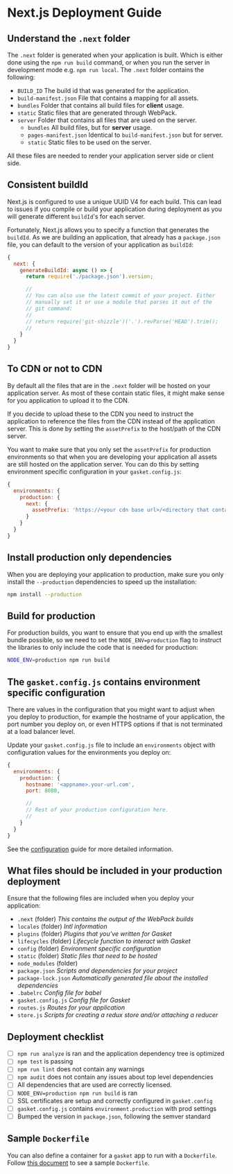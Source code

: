 # Next.js Deployment Guide

## Understand the `.next` folder

The `.next` folder is generated when your application is built. Which is
either done using the `npm run build` command, or when you run the server
in development mode e.g. `npm run local`. The `.next` folder contains
the following:

- `BUILD_ID` The build id that was generated for the application.
- `build-manifest.json` File that contains a mapping for all assets.
- `bundles` Folder that contains all build files for **client** usage.
- `static` Static files that are generated through WebPack.
- `server` Folder that contains all files that are used on the server.
  - `bundles` All build files, but for **server** usage.
  - `pages-manifest.json` Identical to `build-manifest.json` but for server.
  - `static` Static files to be used on the server.

All these files are needed to render your application server side or client
side.

## Consistent buildId

Next.js is configured to use a unique UUID V4 for each build. This can lead to
issues if you compile or build your application during deployment as you will
generate different `buildId`'s for each server.

Fortunately, Next.js allows you to specify a function that generates the
`buildId`. As we are building an application, that already has a `package.json`
file, you can default to the version of your application as `buildId`:

```js
{
  next: {
    generateBuildId: async () => {
      return require('./package.json').version;

      //
      // You can also use the latest commit of your project. Either
      // manually set it or use a module that parses it out of the
      // git command:
      //
      // return require('git-shizzle')('.').revParse('HEAD').trim();
      //
    }
  }
}
```

## To CDN or not to CDN

By default all the files that are in the `.next` folder will be hosted on your
application server. As most of these contain static files, it might make sense
for you application to upload it to the CDN.

If you decide to upload these to the CDN you need to instruct the application
to reference the files from the CDN instead of the application server. This is
done by setting the `assetPrefix` to the host/path of the CDN server.

You want to make sure that you only set the `assetPrefix` for production
environments so that when you are developing your application all assets are
still hosted on the application server. You can do this by setting environment
specific configuration in your `gasket.config.js`:

```js
{
  environments: {
    production: {
      next: {
        assetPrefix: 'https://<your cdn base url>/<directory that contains .next folder>'
      }
    }
  }
}
```

## Install production only dependencies

When you are deploying your application to production, make sure you only
install the `--production` dependencies to speed up the installation:

```bash
npm install --production
```

## Build for production

For production builds, you want to ensure that you end up with the smallest
bundle possible, so we need to set the `NODE_ENV=production` flag to instruct
the libraries to only include the code that is needed for production:

```bash
NODE_ENV=production npm run build
```

## The `gasket.config.js` contains environment specific configuration

There are values in the configuration that you might want to adjust when you
deploy to production, for example the hostname of your application, the
port number you deploy on, or even HTTPS options if that is not terminated
at a load balancer level.

Update your `gasket.config.js` file to include an `environments` object with
configuration values for the environments you deploy on:

```js
{
  environments: {
    production: {
      hostname: '<appname>.your-url.com',
      port: 8080,

      //
      // Rest of your production configuration here.
      //
    }
  }
}
```

See the [configuration][config] guide for more detailed information.

## What files should be included in your production deployment

Ensure that the following files are included when you deploy your application:

- `.next` (folder) *This contains the output of the WebPack builds*
- `locales` (folder) *Intl information*
- `plugins` (folder) *Plugins that you've written for Gasket*
- `lifecycles` (folder) *Lifecycle function to interact with Gasket*
- `config` (folder) *Environment specific configuration*
- `static` (folder) *Static files that need to be hosted*
- `node_modules` (folder)
- `package.json` *Scripts and dependencies for your project*
- `package-lock.json` *Automatically generated file about the installed dependencies*
- `.babelrc` *Config file for babel*
- `gasket.config.js` *Config file for Gasket*
- `routes.js` *Routes for your application*
- `store.js` *Scripts for creating a redux store and/or attaching a reducer*

## Deployment checklist

- [ ] `npm run analyze` is ran and the application dependency tree is optimized
- [ ] `npm test` is passing
- [ ] `npm run lint` does not contain any warnings
- [ ] `npm audit` does not contain any issues about top level dependencies
- [ ] All dependencies that are used are correctly licensed.
- [ ] `NODE_ENV=production npm run build` is ran
- [ ] SSL certificates are setup and correctly configured in `gasket.config`
- [ ] `gasket.config.js` contains `environment.production` with prod settings
- [ ] Bumped the version in `package.json`, following the semver standard

## Sample `Dockerfile`

You can also define a container for a `gasket` app to run with a `Dockerfile`.
Follow [this document](docker-deployment.md) to see a sample `Dockerfile`.

[config]: /packages/gasket-cli/docs/configuration.md
